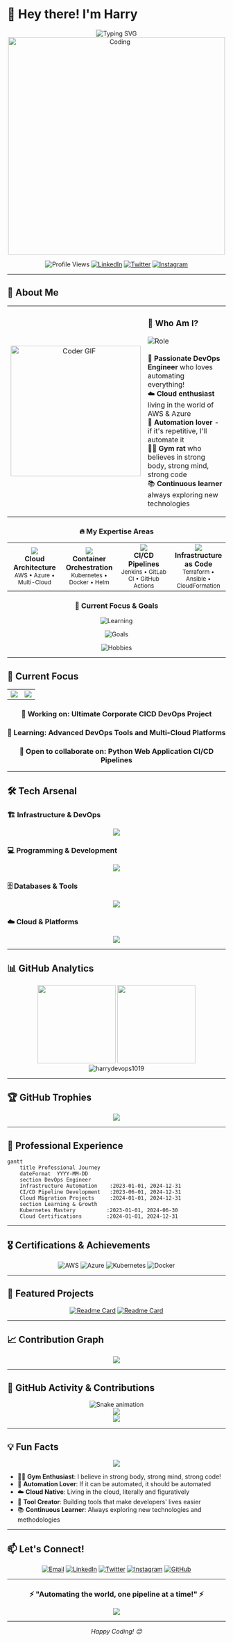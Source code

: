 # 👋 Hey there! I'm Harry

<div align="center">
  <img src="https://readme-typing-svg.herokuapp.com?font=Fira+Code&pause=1000&color=00D4FF&center=true&vCenter=true&width=600&lines=DevOps+Engineer+%F0%9F%9A%80;Automation+Enthusiast+%F0%9F%A4%96;Cloud+Architecture+Specialist+%E2%98%81%EF%B8%8F;Continuous+Delivery+Advocate+%F0%9F%94%84;Problem+Solver+%F0%9F%A7%A9" alt="Typing SVG" />
</div>

<div align="center">
  <img src="https://media.giphy.com/media/L1R1tvI9svkIWwpVYr/giphy.gif" alt="Coding" width="500"/>
</div>

<!-- Alternative cool animations - choose your favorite! -->
<!-- 
  Option 1: Matrix-style coding
  <img src="https://media.giphy.com/media/qgQUggAC3Pfv687qPC/giphy.gif" alt="Coding" width="500"/>
  
  Option 2: DevOps workflow animation
  <img src="https://media.giphy.com/media/RbDKaczqWovIugyJmW/giphy.gif" alt="DevOps" width="500"/>
  
  Option 3: Terminal hacking style
  <img src="https://media.giphy.com/media/26tn33aiTi1jkl6H6/giphy.gif" alt="Terminal" width="500"/>
  
  Option 4: Cyber security theme
  <img src="https://media.giphy.com/media/077i6AULCXc0FKTj9s/giphy.gif" alt="Cyber" width="500"/>
  
  Option 5: Cloud computing animation
  <img src="https://media.giphy.com/media/l46Cy1rHbQ92uuLXa/giphy.gif" alt="Cloud" width="500"/>
  
  Option 6: Data flow visualization
  <img src="https://media.giphy.com/media/3oKIPEqDGUULpEU0aQ/giphy.gif" alt="Data" width="500"/>
-->

<div align="center">
  
  ![Profile Views](https://komarev.com/ghpvc/?username=harrydevops1019&label=Profile%20views&color=0e75b6&style=for-the-badge)
  [![LinkedIn](https://img.shields.io/badge/LinkedIn-0077B5?style=for-the-badge&logo=linkedin&logoColor=white)](https://linkedin.com/in/www.linkedin.com/in/harinther)
  [![Twitter](https://img.shields.io/badge/Twitter-1DA1F2?style=for-the-badge&logo=twitter&logoColor=white)](https://twitter.com/harintherhr3)
  [![Instagram](https://img.shields.io/badge/Instagram-E4405F?style=for-the-badge&logo=instagram&logoColor=white)](https://instagram.com/harry_hr__)
  
</div>

---

## 🚀 About Me

<div align="center">
  <table>
    <tr>
      <td align="center" width="50%">
        <img src="https://media.giphy.com/media/SWoSkN6DxTszqIKEqv/giphy.gif" alt="Coder GIF" width="300">
      </td>
      <td align="left" width="50%">
        <h3>🎯 Who Am I?</h3>
        <p>
          <img src="https://img.shields.io/badge/Role-DevOps%20Engineer-blue?style=flat-square&logo=jenkins&logoColor=white" alt="Role"/>
          <br><br>
          🌟 <strong>Passionate DevOps Engineer</strong> who loves automating everything!<br>
          ☁️ <strong>Cloud enthusiast</strong> living in the world of AWS & Azure<br>
          🔧 <strong>Automation lover</strong> - if it's repetitive, I'll automate it<br>
          🏋️‍♂️ <strong>Gym rat</strong> who believes in strong body, strong mind, strong code<br>
          📚 <strong>Continuous learner</strong> always exploring new technologies
        </p>
      </td>
    </tr>
  </table>
</div>

<div align="center">
  <h3>🔥 My Expertise Areas</h3>
  <table>
    <tr>
      <td align="center" width="25%">
        <img src="https://img.shields.io/badge/Cloud-Architecture-FF6B6B?style=for-the-badge&logo=amazon-aws&logoColor=white"/>
        <br><strong>Cloud Architecture</strong>
        <br><sub>AWS • Azure • Multi-Cloud</sub>
      </td>
      <td align="center" width="25%">
        <img src="https://img.shields.io/badge/Container-Orchestration-4ECDC4?style=for-the-badge&logo=kubernetes&logoColor=white"/>
        <br><strong>Container Orchestration</strong>
        <br><sub>Kubernetes • Docker • Helm</sub>
      </td>
      <td align="center" width="25%">
        <img src="https://img.shields.io/badge/CI/CD-Pipelines-45B7D1?style=for-the-badge&logo=jenkins&logoColor=white"/>
        <br><strong>CI/CD Pipelines</strong>
        <br><sub>Jenkins • GitLab CI • GitHub Actions</sub>
      </td>
      <td align="center" width="25%">
        <img src="https://img.shields.io/badge/Infrastructure-as%20Code-96CEB4?style=for-the-badge&logo=terraform&logoColor=white"/>
        <br><strong>Infrastructure as Code</strong>
        <br><sub>Terraform • Ansible • CloudFormation</sub>
      </td>
    </tr>
  </table>
</div>

<div align="center">
  <h3>🎯 Current Focus & Goals</h3>
  
  ![Learning](https://img.shields.io/badge/🌱%20Currently%20Learning-Advanced%20Kubernetes%20|%20Cloud%20Security%20|%20GitOps-success?style=for-the-badge)
  
  ![Goals](https://img.shields.io/badge/🎯%202024%20Goals-Open%20Source%20Contribution%20|%20DevOps%20Community%20Building-orange?style=for-the-badge)
  
  ![Hobbies](https://img.shields.io/badge/⚡%20Hobbies-Gym%20💪%20|%20Tech%20Blogging%20|%20Automation%20Scripts-purple?style=for-the-badge)
  
</div>

---

## 🎯 Current Focus

<table>
  <tr>
    <td align="center" width="50%">
      <img src="https://github-readme-stats.vercel.app/api/pin/?username=HarryDevOps1019&repo=Task-Master-Pro&theme=tokyonight&hide_border=true" />
    </td>
    <td align="center" width="50%">
      <img src="https://github-readme-stats.vercel.app/api/pin/?username=HarryDevOps1019&repo=python-demoapp&theme=tokyonight&hide_border=true" />
    </td>
  </tr>
</table>

<div align="center">
  <h3>🔭 Working on: Ultimate Corporate CICD DevOps Project</h3>
  <h3>🌱 Learning: Advanced DevOps Tools and Multi-Cloud Platforms</h3>
  <h3>👯 Open to collaborate on: Python Web Application CI/CD Pipelines</h3>
</div>

---

## 🛠️ Tech Arsenal

### 🏗️ Infrastructure & DevOps
<div align="center">
  <img src="https://skillicons.dev/icons?i=aws,azure,docker,kubernetes,jenkins,terraform,ansible,grafana,prometheus,nginx" />
</div>

### 💻 Programming & Development
<div align="center">
  <img src="https://skillicons.dev/icons?i=python,java,javascript,typescript,react,nodejs,django,spring,html,css" />
</div>

### 🗄️ Databases & Tools
<div align="center">
  <img src="https://skillicons.dev/icons?i=mysql,postgresql,mongodb,redis,git,github,gitlab,postman,figma,linux" />
</div>

### ☁️ Cloud & Platforms
<div align="center">
  <img src="https://skillicons.dev/icons?i=aws,azure,gcp,firebase,heroku,vercel,netlify,cloudflare" />
</div>

---

## 📊 GitHub Analytics

<div align="center">
  <img height="180em" src="https://github-readme-stats.vercel.app/api?username=harrydevops1019&show_icons=true&theme=tokyonight&include_all_commits=true&count_private=true&hide_border=true"/>
  <img height="180em" src="https://github-readme-stats.vercel.app/api/top-langs/?username=harrydevops1019&layout=compact&langs_count=8&theme=tokyonight&hide_border=true"/>
</div>

<div align="center">
  <img src="https://github-readme-streak-stats.herokuapp.com/?user=harrydevops1019&theme=tokyonight&hide_border=true" alt="harrydevops1019" />
</div>

---

## 🏆 GitHub Trophies

<div align="center">
  <img src="https://github-profile-trophy.vercel.app/?username=harrydevops1019&theme=tokyonight&no-frame=true&no-bg=false&margin-w=4&row=1" />
</div>

---

## 💼 Professional Experience

```mermaid
gantt
    title Professional Journey
    dateFormat  YYYY-MM-DD
    section DevOps Engineer
    Infrastructure Automation    :2023-01-01, 2024-12-31
    CI/CD Pipeline Development   :2023-06-01, 2024-12-31
    Cloud Migration Projects     :2024-01-01, 2024-12-31
    section Learning & Growth
    Kubernetes Mastery          :2023-01-01, 2024-06-30
    Cloud Certifications        :2024-01-01, 2024-12-31
```

---

## 🎖️ Certifications & Achievements

<div align="center">
  
  ![AWS](https://img.shields.io/badge/AWS-Certified-FF9900?style=for-the-badge&logo=amazonaws&logoColor=white)
  ![Azure](https://img.shields.io/badge/Azure-Certified-0078D4?style=for-the-badge&logo=microsoftazure&logoColor=white)
  ![Kubernetes](https://img.shields.io/badge/Kubernetes-Certified-326CE5?style=for-the-badge&logo=kubernetes&logoColor=white)
  ![Docker](https://img.shields.io/badge/Docker-Certified-2496ED?style=for-the-badge&logo=docker&logoColor=white)
  
</div>

---

## 🌟 Featured Projects

<div align="center">
  
  [![Readme Card](https://github-readme-stats.vercel.app/api/pin/?username=HarryDevOps1019&repo=Task-Master-Pro&theme=tokyonight&hide_border=true)](https://github.com/HarryDevOps1019/Task-Master-Pro)
  [![Readme Card](https://github-readme-stats.vercel.app/api/pin/?username=HarryDevOps1019&repo=python-demoapp&theme=tokyonight&hide_border=true)](https://github.com/HarryDevOps1019/python-demoapp)
  
</div>

---

## 📈 Contribution Graph

<div align="center">
  <img src="https://github-readme-activity-graph.vercel.app/graph?username=harrydevops1019&theme=tokyo-night&hide_border=true&area=true" />
</div>

---

## 🎯 GitHub Activity & Contributions

<div align="center">
  <img src="https://raw.githubusercontent.com/HarryDevOps1019/HarryDevOps1019/output/github-contribution-grid-snake.svg" alt="Snake animation" />
</div>

<!-- If snake animation doesn't work, use this instead -->
<div align="center">
  <img src="https://github-readme-activity-graph.vercel.app/graph?username=harrydevops1019&theme=tokyo-night&hide_border=true&area=true&point=00ff00" />
</div>

<div align="center">
  <img src="https://github-profile-summary-cards.vercel.app/api/cards/profile-details?username=harrydevops1019&theme=tokyo_night" />
</div>

---

## 💡 Fun Facts

<div align="center">
  <img src="https://quotes-github-readme.vercel.app/api?type=horizontal&theme=tokyonight" />
</div>

- 🏋️‍♂️ **Gym Enthusiast**: I believe in strong body, strong mind, strong code!
- 🤖 **Automation Lover**: If it can be automated, it should be automated
- ☁️ **Cloud Native**: Living in the cloud, literally and figuratively
- 🔧 **Tool Creator**: Building tools that make developers' lives easier
- 📚 **Continuous Learner**: Always exploring new technologies and methodologies

---

## 📫 Let's Connect!

<div align="center">
  
  [![Email](https://img.shields.io/badge/Email-D14836?style=for-the-badge&logo=gmail&logoColor=white)](mailto:harintherhr3@gmail.com)
  [![LinkedIn](https://img.shields.io/badge/LinkedIn-0077B5?style=for-the-badge&logo=linkedin&logoColor=white)](https://linkedin.com/in/www.linkedin.com/in/harinther)
  [![Twitter](https://img.shields.io/badge/Twitter-1DA1F2?style=for-the-badge&logo=twitter&logoColor=white)](https://twitter.com/harintherhr3)
  [![Instagram](https://img.shields.io/badge/Instagram-E4405F?style=for-the-badge&logo=instagram&logoColor=white)](https://instagram.com/harry_hr__)
  [![GitHub](https://img.shields.io/badge/GitHub-100000?style=for-the-badge&logo=github&logoColor=white)](https://github.com/HarryDevOps1019)
  
</div>

---

<div align="center">
  <h3>⚡ "Automating the world, one pipeline at a time!" ⚡</h3>
  <img src="https://capsule-render.vercel.app/api?type=waving&color=gradient&height=100&section=footer" />
</div>

---

<div align="center">
  <i>Happy Coding! 😊</i>
</div>
